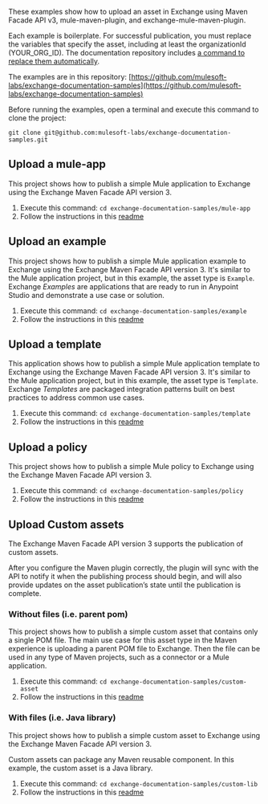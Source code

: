 These examples show how to upload an asset in Exchange using Maven Facade API v3, mule-maven-plugin, and exchange-mule-maven-plugin.

Each example is boilerplate. For successful publication, you must replace the variables that specify the asset, including at least the organizationId (YOUR\_ORG\_ID). The documentation repository includes [a command to replace them automatically](https://github.com/mulesoft-labs/exchange-documentation-samples#configure-the-groupid-of-the-anypoint-organization-where-you-will-be-publishing-assets).

The examples are in this repository: [https://github.com/mulesoft-labs/exchange-documentation-samples](https://github.com/mulesoft-labs/exchange-documentation-samples)

Before running the examples, open a terminal and execute this command to clone the project:

`git clone git@github.com:mulesoft-labs/exchange-documentation-samples.git`

## Upload a mule-app

This project shows how to publish a simple Mule application to Exchange using the Exchange Maven Facade API version 3.

1. Execute this command: `cd exchange-documentation-samples/mule-app`
2. Follow the instructions in this [readme](https://github.com/mulesoft-labs/exchange-documentation-samples/tree/master/mule-app)

## Upload an example

This project shows how to publish a simple Mule application example to Exchange using the Exchange Maven Facade API version 3. It's similar to the Mule application project, but in this example, the asset type is `Example`. Exchange _Examples_ are applications that are ready to run in Anypoint Studio and demonstrate a use case or solution.

1. Execute this command: `cd exchange-documentation-samples/example`
2. Follow the instructions in this [readme](https://github.com/mulesoft-labs/exchange-documentation-samples/tree/master/example)

## Upload a template

This application shows how to publish a simple Mule application template to Exchange using the Exchange Maven Facade API version 3. It's similar to the Mule application project, but in this example, the asset type is `Template`. Exchange _Templates_ are packaged integration patterns built on best practices to address common use cases.

1. Execute this command: `cd exchange-documentation-samples/template`
2. Follow the instructions in this [readme](https://github.com/mulesoft-labs/exchange-documentation-samples/tree/master/template)

## Upload a policy

This project shows how to publish a simple Mule policy to Exchange using the Exchange Maven Facade API version 3.

1. Execute this command: `cd exchange-documentation-samples/policy`
2. Follow the instructions in this [readme](https://github.com/mulesoft-labs/exchange-documentation-samples/tree/master/policy)

## Upload Custom assets

The Exchange Maven Facade API version 3 supports the publication of custom assets.

After you configure the Maven plugin correctly, the plugin will sync with the API to notify it when the publishing process should begin, and will also provide updates on the asset publication’s state until the publication is complete.

### Without files (i.e. parent pom)

This project shows how to publish a simple custom asset that contains only a single POM file. The main use case for this asset type in the Maven experience is uploading a parent POM file to Exchange. Then the file can be used in any type of Maven projects, such as a connector or a Mule application.

1. Execute this command: `cd exchange-documentation-samples/custom-asset`
2. Follow the instructions in this [readme](https://github.com/mulesoft-labs/exchange-documentation-samples/tree/master/custom-asset)

### With files (i.e. Java library)

This project shows how to publish a simple custom asset to Exchange using the Exchange Maven Facade API version 3.

Custom assets can package any Maven reusable component. In this example, the custom asset is a Java library.

1. Execute this command: `cd exchange-documentation-samples/custom-lib`
2. Follow the instructions in this [readme](https://github.com/mulesoft-labs/exchange-documentation-samples/tree/master/custom-asset)
